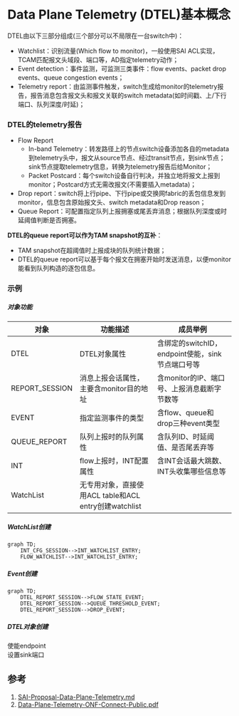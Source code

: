# Data Plane Telemetry (DTEL)基本概念
DTEL由以下三部分组成(三个部分可以不局限在一台switch中)：
- Watchlist：识别流量(Which flow to monitor)，一般使用SAI ACL实现，TCAM匹配报文头域段、端口等，AD指定telemetry动作；
- Event detection：事件监测，可监测三类事件：flow events、packet drop events、queue congestion events；
- Telemetry report：由监测事件触发，switch生成给monitor的telemetry报告，报告消息包含报文头和报文关联的switch metadata(如时间戳、上/下行端口、队列深度/时延)；

### DTEL的telemetry报告
- Flow Report
  - In-band Telemetry：转发路径上的节点switch设备添加各自的metadata到telemetry头中，报文从source节点、经过transit节点，到sink节点；sink节点提取telemetry信息，转换为telemetry报告后给Monitor；
  - Packet Postcard：每个switch设备自行判决，并独立地将报文上报到monitor；Postcard方式无需改报文(不需要插入metadata)；
- Drop report：switch将上行pipe、下行pipe或交换网fabric的丢包信息发到monitor，信息包含原始报文头、switch metadata和Drop reason；
- Queue Report：可配置指定队列上报拥塞或尾丢弃消息；根据队列深度或时延阈值判断是否拥塞。   

**DTEL的queue report可以作为TAM snapshot的互补**：
- TAM snapshot在超阈值时上报成块的队列统计数据；
- DTEL的queue report可以基于每个报文在拥塞开始时发送消息，以便monitor能看到队列构造的逐包信息。

### 示例

##### 对象功能
|对象|功能描述|成员举例|
|--|--|--|
|DTEL|DTEL对象属性|含绑定的switchID，endpoint使能，sink节点端口号等|
|REPORT_SESSION|消息上报会话属性，主要含monitor目的地址|含monitor的IP、端口号、上报消息截断字节数等|
|EVENT|指定监测事件的类型|含flow、queue和drop三种event类型|
|QUEUE_REPORT|队列上报时的队列属性|含队列ID、时延阈值、是否尾丢弃等|
|INT|flow上报时，INT配置属性|含INT会话最大跳数、INT头收集哪些信息等|
|WatchList|无专用对象，直接使用ACL table和ACL entry创建watchlist|||

##### WatchList创建
```mermaid
graph TD;
    INT_CFG_SESSION-->INT_WATCHLIST_ENTRY;
    FLOW_WATCHLIST-->INT_WATCHLIST_ENTRY;
```

##### Event创建
```mermaid
graph TD;
    DTEL_REPORT_SESSION-->FLOW_STATE_EVENT;
    DTEL_REPORT_SESSION-->QUEUE_THRESHOLD_EVENT;
    DTEL_REPORT_SESSION-->DROP_EVENT;   
```

##### DTEL对象创建
使能endpoint  
设置sink端口  

## 参考
1. [SAI-Proposal-Data-Plane-Telemetry.md](https://github.com/opencomputeproject/SAI/blob/master/doc/DTEL/SAI-Proposal-Data-Plane-Telemetry.md)
2. [Data-Plane-Telemetry-ONF-Connect-Public.pdf](https://opennetworking.org/wp-content/uploads/2018/12/Data-Plane-Telemetry-ONF-Connect-Public.pdf)

